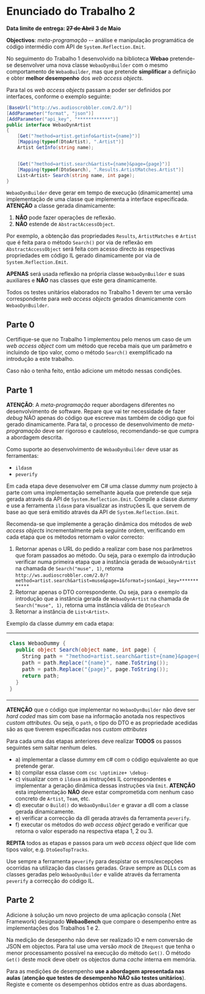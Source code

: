 # Enunciado do Trabalho 2

**Data limite de entrega: ~~27 de Abril~~ 3 de Maio**

**Objectivos**: _meta-programação_ -- análise e manipulação programática de código
intermédio com API de `System.Reflection.Emit`.

No seguimento do Trabalho 1 desenvolvido na biblioteca **Webao** pretende-se
desenvolver uma nova classe `WebaoDynBuilder` com o mesmo comportamento de
`WebaoBuilder`, mas que pretende **simplificar** a definição e obter
**melhor desempenho** dos _web access objects_.

Para tal os _web access objects_ passam a poder ser definidos por interfaces, conforme o
exemplo seguinte:

```csharp
[BaseUrl("http://ws.audioscrobbler.com/2.0/")]
[AddParameter("format", "json")]
[AddParameter("api_key", "************")]
public interface WebaoDynArtist
{
    [Get("?method=artist.getinfo&artist={name}")]
    [Mapping(typeof(DtoArtist), ".Artist")]
    Artist GetInfo(string name);


    [Get("?method=artist.search&artist={name}&page={page}")]
    [Mapping(typeof(DtoSearch), ".Results.ArtistMatches.Artist")]
    List<Artist> Search(string name, int page);
}
```

`WebaoDynBuilder` deve gerar em tempo de execução (dinamicamente)
uma implementação de uma classe que implementa a interface especificada.
**ATENÇÃO** a classe gerada dinamicamente:
1. **NÃO** pode fazer operações de reflexão. 
2. **NÃO** estende de `AbstractAccessObject`.

Por exemplo, a obtenção das propriedades `Results`, `ArtistMatches` e `Artist`
que é feita para o método `Search()` por via de reflexão em
`AbstractAccessObject` será feita com acesso directo às respectivas propriedades
em código IL gerado dinamicamente por via de `System.Reflection.Emit`.

**APENAS** será usada reflexão na própria classe `WebaoDynBuilder` e suas auxiliares e
**NÃO** nas classes que este gera dinamicamente.

Todos os testes unitários elaborados no Trabalho 1 devem ter uma versão correspondente
para _web access objects_ gerados dinamicamente com `WebaoDynBuilder`.

## Parte 0

Certifique-se que no Trabalho 1 implementou pelo menos um caso de um _web access
object_ com um método que receba mais que um parâmetro e incluindo de tipo
valor, como o método `Search()` exemplificado na introdução a este trabalho.

Caso não o tenha feito, então adicione um método nessas condições.

## Parte 1

**ATENÇÃO**: A _meta-programação_ requer abordagens diferentes no desenvolvimento de software.
Repare que vai ter necessidade de fazer _debug_ NÃO apenas do código que escreve
mas também de código que foi gerado dinamicamente.
Para tal, o processo de desenvolvimento de _meta-programação_ deve ser rigoroso
e cauteloso, recomendando-se que cumpra a abordagem descrita.

Como suporte ao desenvolvimento de `WebaoDynBuilder` deve usar as ferramentas:
  * `ildasm`
  * `peverify`

Em cada etapa deve desenvolver em C# uma classe _dummy_ num projecto à parte com
uma implementação semelhante àquela que pretende que seja gerada através da API
de `System.Reflection.Emit`. 
Compile a classe _dummy_ e use a ferramenta `ildasm` para visualizar as instruções
IL que servem de base ao que será emitido através da API de `System.Reflection.Emit`. 

Recomenda-se que implemente a geração dinâmica dos métodos de _web access objects_
incrementalmente pela seguinte ordem, verificando em cada etapa que os métodos
retornam o valor correcto:
1. Retornar apenas o URL do pedido a realizar com base nos parâmetros que foram
     passados ao método. Ou seja, para o exemplo da introdução verificar numa
     primeira etapa que a instância gerada de `WebaoDynArtist` na chamada de
     `Search("muse", 1)`, retorna
     `http://ws.audioscrobbler.com/2.0/?method=artist.search&artist=muse&page=1&format=json&api_key=************`
2. Retornar apenas o DTO correspondente. Ou seja, para o exemplo da introdução
     que a instância gerada de `WebaoDynArtist` na chamada de `Search("muse",
     1)`, retorna uma instância válida de `DtoSearch`
3. Retornar a instância de `List<Artist>`.

Exemplo da classe _dummy_ em cada etapa:

<table>
<tr>
<td>

```csharp
class WebaoDummy {
  public object Search(object name, int page) {
    String path = "?method=artist.search&artist={name}&page={page}";
    path = path.Replace("{name}", name.ToString());
    path = path.Replace("{page}", page.ToString());
    return path;
  }
}
```

</td>
<td>

```csharp
class WebaoDummy {
  public object Search(object name, int page) {
    // 1. processamento do path...
    DtoSearch dto = (DtoSearch) req.Get(path, typeof(DtoSearch));
    return dto;
  }
}
```

</td>
<td>

```csharp
class WebaoDummy {
  public List<Artist> Search(object name, int page) {
    // 1. processamento do path...
    // 2. obter dto
    return dto.Results.ArtistMatches.Artist;
  }
}
```

</td>
</tr>
</table>

**ATENÇÃO** que o código que implementar no `WebaoDynBuilder` não deve ser _hard
coded_ mas sim com base na informação anotada nos respectivos _custom
attributes_.
Ou seja, o `path`, o tipo do DTO e as propriedade acedidas são as que tiverem
especificadas nos _custom attributes_

Para cada uma das etapas anteriores deve realizar **TODOS** os passos seguintes
sem saltar nenhum deles.

* a) implementar a classe _dummy_ em c# com o código equivalente ao que pretende
  gerar.
* b) compilar essa classe com `csc \optimize+ \debug-`
* c) visualizar com o `ildasm` as instruções IL correspondentes e implementar a
  geração dinâmica dessas instruções via `Emit`. **ATENÇÃO** esta implementação
  **NÃO** deve estar comprometida com nenhum caso concreto de `Artist`, `Team`, etc.
* d) executar o `Build()` do `WebaoDynBuilder` e gravar a dll com a classe
  gerada dinamicamente.
* e) verificar a correcção da dll gerada através da ferramenta `peverify`.
* f) executar os métodos do _web access object_ gerado e verificar que retorna o
valor esperado na respectiva etapa 1, 2 ou 3. 

**REPITA** todos as etapas e passos para um _web access object_ que lide com 
tipos valor, e.g. `DtoGeoTopTracks`.

Use sempre a ferramenta `peverify` para despistar os erros/excepções ocorridas
na utilização das classes geradas.
Grave sempre as DLLs com as classes geradas pelo `WebaoDynBuilder` e valide
através da ferramenta `peverify` a correcção do código IL.

## Parte 2

Adicione à solução um novo projecto de uma aplicação consola (.Net Framework)
designado  **WebaoBench** que compare o desempenho entre as implementações dos 
Trabalhos 1 e 2.

Na medição de desepenho não deve ser realizado IO e nem conversão de JSON em objectos.
Para tal use uma versão _mock_ de `IRequest` que tenha o menor processamento possível
na execução do método `Get()`.
O método `Get()` deste _mock_ deve obetr os objectos duma _cache_ interna em memória.

Para as medições de desempenho **use a abordagem apresentada nas aulas**
(**atenção que testes de desempenho NÃO são testes unitários**). Registe e
comente os desempenhos obtidos entre as duas abordagens. 
